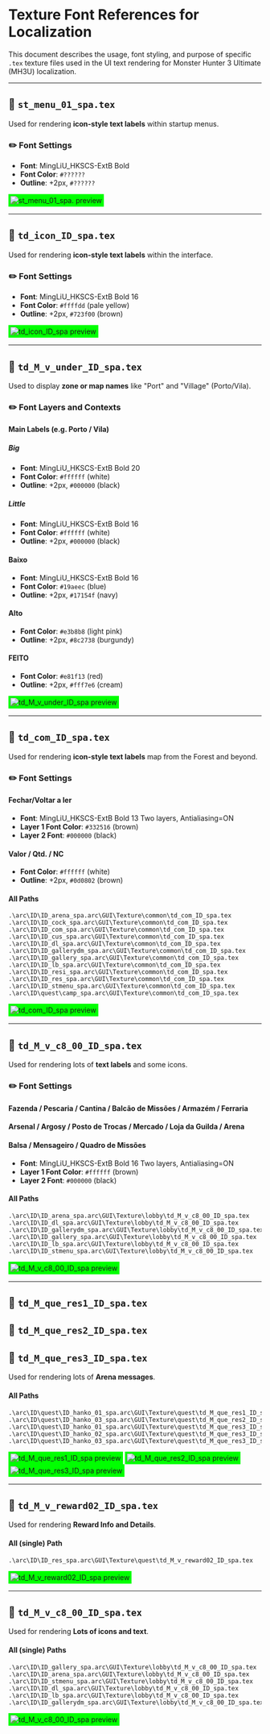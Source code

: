 # Texture Font References for Localization

This document describes the usage, font styling, and purpose of specific `.tex` texture files used in the UI text rendering for Monster Hunter 3 Ultimate (MH3U) localization.

---

## 🎨 `st_menu_01_spa.tex`

Used for rendering **icon-style text labels** within startup menus.

### ✏️ Font Settings

* **Font**: MingLiU\_HKSCS-ExtB Bold 
* **Font Color**: `#??????` 
* **Outline**: +2px, `#??????`

<div style="background-color: #00ff00; display: inline-block; padding: 4px;">
  <img src="./st_menu_01_spa.preview.png" alt="st_menu_01_spa. preview">
</div>

---

## 🎨 `td_icon_ID_spa.tex`

Used for rendering **icon-style text labels** within the interface.

### ✏️ Font Settings

* **Font**: MingLiU\_HKSCS-ExtB Bold 16
* **Font Color**: `#ffffdd` (pale yellow)
* **Outline**: +2px, `#723f00` (brown)

<div style="background-color: #00ff00; display: inline-block; padding: 4px;">
  <img src="./td_icon_ID_spa.preview.jpg" alt="td_icon_ID_spa preview">
</div>

---

## 🎨 `td_M_v_under_ID_spa.tex`

Used to display **zone or map names** like "Port" and "Village" (Porto/Vila).

### ✏️ Font Layers and Contexts

#### Main Labels (e.g. Porto / Vila)

##### Big
* **Font**: MingLiU\_HKSCS-ExtB Bold 20
* **Font Color**: `#ffffff` (white)
* **Outline**: +2px, `#000000` (black)

##### Little
* **Font**: MingLiU\_HKSCS-ExtB Bold 16
* **Font Color**: `#ffffff` (white)
* **Outline**: +2px, `#000000` (black)

#### Baixo

* **Font**: MingLiU\_HKSCS-ExtB Bold 16
* **Font Color**: `#19aeec` (blue)
* **Outline**: +2px, `#17154f` (navy)

#### Alto

* **Font Color**: `#e3b8b8` (light pink)
* **Outline**: +2px, `#8c2738` (burgundy)

#### FEITO

* **Font Color**: `#e81f13` (red)
* **Outline**: +2px, `#fff7e6` (cream)

<div style="background-color: #00ff00; display: inline-block; padding: 4px;">
  <img src="./td_M_v_under_ID_spa.preview.jpg" alt="td_M_v_under_ID_spa preview">
</div>

---

## 🎨 `td_com_ID_spa.tex`

Used for rendering **icon-style text labels** map from the Forest and beyond.

### ✏️ Font Settings

#### Fechar/Voltar a ler

* **Font**: MingLiU\_HKSCS-ExtB Bold 13
Two layers, Antialiasing=ON
* **Layer 1 Font Color**: `#332516` (brown)
* **Layer 2 Font**: `#000000` (black)

#### Valor / Qtd. / NC

* **Font Color**: `#ffffff` (white)
* **Outline**: +2px, `#0d0802` (brown)

#### All Paths
```
.\arc\ID\ID_arena_spa.arc\GUI\Texture\common\td_com_ID_spa.tex
.\arc\ID\ID_cock_spa.arc\GUI\Texture\common\td_com_ID_spa.tex
.\arc\ID\ID_com_spa.arc\GUI\Texture\common\td_com_ID_spa.tex
.\arc\ID\ID_cus_spa.arc\GUI\Texture\common\td_com_ID_spa.tex
.\arc\ID\ID_dl_spa.arc\GUI\Texture\common\td_com_ID_spa.tex
.\arc\ID\ID_gallerydm_spa.arc\GUI\Texture\common\td_com_ID_spa.tex
.\arc\ID\ID_gallery_spa.arc\GUI\Texture\common\td_com_ID_spa.tex
.\arc\ID\ID_lb_spa.arc\GUI\Texture\common\td_com_ID_spa.tex
.\arc\ID\ID_resi_spa.arc\GUI\Texture\common\td_com_ID_spa.tex
.\arc\ID\ID_res_spa.arc\GUI\Texture\common\td_com_ID_spa.tex
.\arc\ID\ID_stmenu_spa.arc\GUI\Texture\common\td_com_ID_spa.tex
.\arc\ID\quest\camp_spa.arc\GUI\Texture\common\td_com_ID_spa.tex
```

<div style="background-color: #00ff00; display: inline-block; padding: 4px;">
  <img src="./td_com_ID_spa.preview.jpg" alt="td_com_ID_spa preview">
</div>

---

## 🎨 `td_M_v_c8_00_ID_spa.tex`

Used for rendering lots of **text labels** and some icons.

### ✏️ Font Settings

#### Fazenda / Pescaria / Cantina / Balcão de Missões / Armazém / Ferraria 
#### Arsenal / Argosy / Posto de Trocas / Mercado / Loja da Guilda / Arena
#### Balsa / Mensageiro / Quadro de Missões


* **Font**: MingLiU\_HKSCS-ExtB Bold 16
Two layers, Antialiasing=ON
* **Layer 1 Font Color**: `#ffffff` (brown)
* **Layer 2 Font**: `#000000` (black)

#### All Paths
```
.\arc\ID\ID_arena_spa.arc\GUI\Texture\lobby\td_M_v_c8_00_ID_spa.tex
.\arc\ID\ID_dl_spa.arc\GUI\Texture\lobby\td_M_v_c8_00_ID_spa.tex
.\arc\ID\ID_gallerydm_spa.arc\GUI\Texture\lobby\td_M_v_c8_00_ID_spa.tex
.\arc\ID\ID_gallery_spa.arc\GUI\Texture\lobby\td_M_v_c8_00_ID_spa.tex
.\arc\ID\ID_lb_spa.arc\GUI\Texture\lobby\td_M_v_c8_00_ID_spa.tex
.\arc\ID\ID_stmenu_spa.arc\GUI\Texture\lobby\td_M_v_c8_00_ID_spa.tex
```

<div style="background-color: #00ff00; display: inline-block; padding: 4px;">
  <img src="./td_M_v_c8_00_ID_spa.preview.jpg" alt="td_M_v_c8_00_ID_spa preview">
</div>

---

## 🎨 `td_M_que_res1_ID_spa.tex`
## 🎨 `td_M_que_res2_ID_spa.tex`
## 🎨 `td_M_que_res3_ID_spa.tex`

Used for rendering lots of **Arena messages**.

#### All Paths
```
.\arc\ID\quest\ID_hanko_01_spa.arc\GUI\Texture\quest\td_M_que_res1_ID_spa.tex
.\arc\ID\quest\ID_hanko_03_spa.arc\GUI\Texture\quest\td_M_que_res2_ID_spa.tex
.\arc\ID\quest\ID_hanko_01_spa.arc\GUI\Texture\quest\td_M_que_res3_ID_spa.tex
.\arc\ID\quest\ID_hanko_02_spa.arc\GUI\Texture\quest\td_M_que_res3_ID_spa.tex
.\arc\ID\quest\ID_hanko_03_spa.arc\GUI\Texture\quest\td_M_que_res3_ID_spa.tex
```

<div style="background-color: #00ff00; display: inline-block; padding: 4px;">
  <img src="./td_M_que_res1_ID_spa.preview.png" alt="td_M_que_res1_ID_spa preview">
</div>
<div style="background-color: #00ff00; display: inline-block; padding: 4px;">
  <img src="./td_M_que_res2_ID_spa.preview.png" alt="td_M_que_res2_ID_spa preview">
</div>
<div style="background-color: #00ff00; display: inline-block; padding: 4px;">
  <img src="./td_M_que_res3_ID_spa.preview.png" alt="td_M_que_res3_ID_spa preview">
</div>

---

## 🎨 `td_M_v_reward02_ID_spa.tex`

Used for rendering **Reward Info and Details**.

#### All (single) Path
```
.\arc\ID\ID_res_spa.arc\GUI\Texture\quest\td_M_v_reward02_ID_spa.tex
```

<div style="background-color: #00ff00; display: inline-block; padding: 4px;">
  <img src="./td_M_v_reward02_ID_spa.preview.png" alt="td_M_v_reward02_ID_spa preview">
</div>

---

## 🎨 `td_M_v_c8_00_ID_spa.tex`

Used for rendering **Lots of icons and text**.

#### All (single) Paths
```
.\arc\ID\ID_gallery_spa.arc\GUI\Texture\lobby\td_M_v_c8_00_ID_spa.tex
.\arc\ID\ID_arena_spa.arc\GUI\Texture\lobby\td_M_v_c8_00_ID_spa.tex
.\arc\ID\ID_stmenu_spa.arc\GUI\Texture\lobby\td_M_v_c8_00_ID_spa.tex
.\arc\ID\ID_dl_spa.arc\GUI\Texture\lobby\td_M_v_c8_00_ID_spa.tex
.\arc\ID\ID_lb_spa.arc\GUI\Texture\lobby\td_M_v_c8_00_ID_spa.tex
.\arc\ID\ID_gallerydm_spa.arc\GUI\Texture\lobby\td_M_v_c8_00_ID_spa.tex
```

<div style="background-color: #00ff00; display: inline-block; padding: 4px;">
  <img src="./td_M_v_c8_00_ID_spa.preview.png" alt="td_M_v_c8_00_ID_spa preview">
</div>